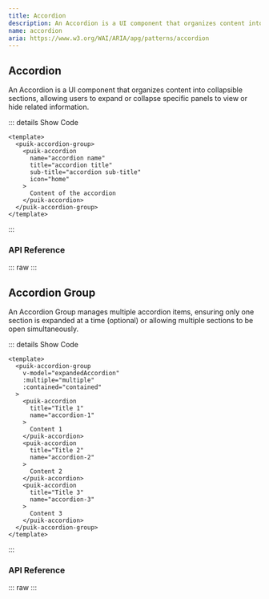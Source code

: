 ```yaml
---
title: Accordion
description: An Accordion is a UI component that organizes content into collapsible sections, allowing users to expand or collapse specific panels to view or hide related information.
name: accordion
aria: https://www.w3.org/WAI/ARIA/apg/patterns/accordion
---
```


<script setup>
  import Accordion from '@vitepress/components/Accordion.vue';
  import AccordionGroup from '@vitepress/components/AccordionGroup.vue';
  import DataAttributes from '@vitepress/components/DataAttributes.vue';

  const accordion_attributes = [
    {
      prop: 'name',
      default: 'none',
      type: 'string',
      description: 'Name used by parent AccordionGroup to expand/collapse accordion',
      required: true
    },
    {
      prop: 'title',
      default: 'none',
      type: 'string',
      description: 'Title displayed in the header',
      required: false
    },
    {
      prop: 'subTitle',
      default: 'none',
      type: 'string',
      description: 'Sub title displayed in the header',
      required: false
    },
    {
      prop: 'icon',
      default: 'none',
      type: 'string',
      description: 'Sets the name for header icon (see Material Symbols: https://fonts.google.com/icons)',
      required: false
    },
    {
      prop: 'disabled',
      default: 'none',
      type: 'boolean',
      description: 'Sets accordion disabled',
      required: false
    },
    {
      prop: 'borderNone',
      default: 'none',
      type: 'boolean',
      description: 'Removes borders',
      required: false
    },
    {
      prop: 'dataTest',
      default: 'none',
      type: 'string',
      description: 'Sets the data-test attribute to target elements and facilitate end-to-end testing',
      required: false
    }
  ];

    const accordion_group_attributes = [
    {
      prop: 'modelValue',
      default: 'none',
      type: 'string | string[] | null',
      description: 'v-model to control expanded accordions',
      required: false
    },
    {
      prop: 'multiple',
      default: 'none',
      type: 'boolean',
      description: 'Allows multiple accordions to be expanded',
      required: false
    },
    {
      prop: 'contained',
      default: 'none',
      type: 'boolean',
      description: 'Removes space between accordion',
      required: false
    },
  ];
</script>

## Accordion

An Accordion is a UI component that organizes content into collapsible sections, allowing users to expand or collapse specific panels to view or hide related information.

<Accordion />

::: details Show Code

```vue
<template>
  <puik-accordion-group>
    <puik-accordion
      name="accordion name"
      title="accordion title"
      sub-title="accordion sub-title"
      icon="home"
    >
      Content of the accordion
    </puik-accordion>
  </puik-accordion-group>
</template>
```

:::

### API Reference

::: raw
<DataAttributes :attributes="accordion_attributes" />
:::

## Accordion Group

An Accordion Group manages multiple accordion items, ensuring only one section is expanded at a time (optional) or allowing multiple sections to be open simultaneously.

<AccordionGroup />

::: details Show Code

```vue
<template>
  <puik-accordion-group
    v-model="expandedAccordion"
    :multiple="multiple"
    :contained="contained"
  >
    <puik-accordion
      title="Title 1"
      name="accordion-1"
    >
      Content 1
    </puik-accordion>
    <puik-accordion
      title="Title 2"
      name="accordion-2"
    >
      Content 2
    </puik-accordion>
    <puik-accordion
      title="Title 3"
      name="accordion-3"
    >
      Content 3
    </puik-accordion>
  </puik-accordion-group>
</template>
```

:::

### API Reference

::: raw
<DataAttributes :attributes="accordion_group_attributes" />
:::
